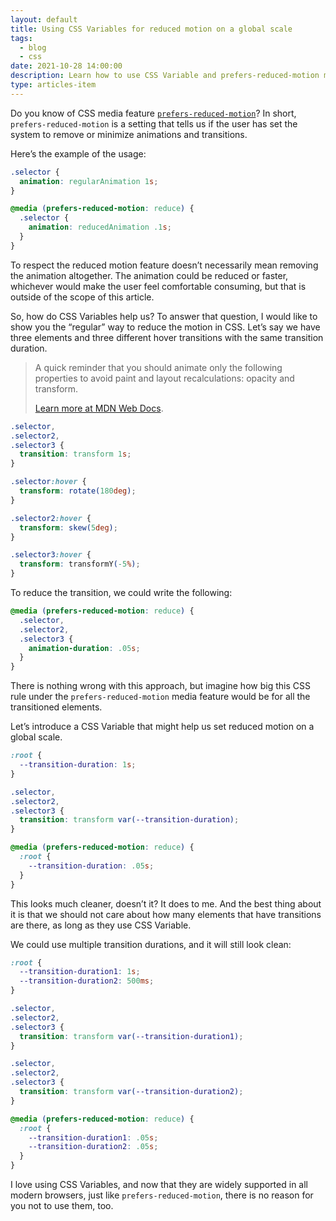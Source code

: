 ```yaml
---
layout: default
title: Using CSS Variables for reduced motion on a global scale
tags:
  - blog
  - css
date: 2021-10-28 14:00:00
description: Learn how to use CSS Variable and prefers-reduced-motion media feature to remove or minimize animations and transitions on global scale.
type: articles-item
---
```


Do you know of CSS media feature [`prefers-reduced-motion`](https://developer.mozilla.org/en-US/docs/Web/CSS/@media/prefers-reduced-motion)? In short, `prefers-reduced-motion` is a setting that tells us if the user has set the system to remove or minimize animations and transitions.

Here’s the example of the usage:

```css
.selector {
  animation: regularAnimation 1s;
}

@media (prefers-reduced-motion: reduce) {
  .selector {
    animation: reducedAnimation .1s;
  }
}
```

To respect the reduced motion feature doesn’t necessarily mean removing the animation altogether. The animation could be reduced or faster, whichever would make the user feel comfortable consuming, but that is outside of the scope of this article.

So, how do CSS Variables help us? To answer that question, I would like to show you the “regular” way to reduce the motion in CSS. Let’s say we have three elements and three different hover transitions with the same transition duration.

> A quick reminder that you should animate only the following properties to avoid paint and layout recalculations: opacity and transform.
>
> [Learn more at MDN Web Docs](https://developer.mozilla.org/en-US/docs/Tools/Performance/Scenarios/Animating_CSS_properties#css_property_cost).

```css
.selector,
.selector2,
.selector3 {
  transition: transform 1s;
}

.selector:hover {
  transform: rotate(180deg);
}

.selector2:hover {
  transform: skew(5deg);
}

.selector3:hover {
  transform: transformY(-5%);
}
```

To reduce the transition, we could write the following:

```css
@media (prefers-reduced-motion: reduce) {
  .selector,
  .selector2,
  .selector3 {
    animation-duration: .05s;
  }
}
```

There is nothing wrong with this approach, but imagine how big this CSS rule under the `prefers-reduced-motion` media feature would be for all the transitioned elements.

Let’s introduce a CSS Variable that might help us set reduced motion on a global scale.

```css
:root {
  --transition-duration: 1s;
}

.selector,
.selector2,
.selector3 {
  transition: transform var(--transition-duration);
}

@media (prefers-reduced-motion: reduce) {
  :root {
    --transition-duration: .05s;
  }
}
```

This looks much cleaner, doesn’t it? It does to me. And the best thing about it is that we should not care about how many elements that have transitions are there, as long as they use CSS Variable.

We could use multiple transition durations, and it will still look clean:

```css
:root {
  --transition-duration1: 1s;
  --transition-duration2: 500ms;
}

.selector,
.selector2,
.selector3 {
  transition: transform var(--transition-duration1);
}

.selector,
.selector2,
.selector3 {
  transition: transform var(--transition-duration2);
}

@media (prefers-reduced-motion: reduce) {
  :root {
    --transition-duration1: .05s;
    --transition-duration2: .05s;
  }
}
```

I love using CSS Variables, and now that they are widely supported in all modern browsers, just like `prefers-reduced-motion`, there is no reason for you not to use them, too.
